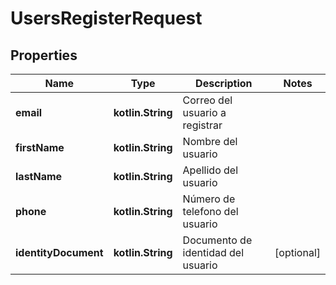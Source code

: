 
# UsersRegisterRequest

## Properties
Name | Type | Description | Notes
------------ | ------------- | ------------- | -------------
**email** | **kotlin.String** | Correo del usuario a registrar | 
**firstName** | **kotlin.String** | Nombre del usuario | 
**lastName** | **kotlin.String** | Apellido del usuario | 
**phone** | **kotlin.String** | Número de telefono del usuario | 
**identityDocument** | **kotlin.String** | Documento de identidad del usuario |  [optional]




